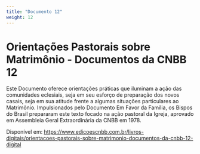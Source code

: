 ```yaml
---
title: "Documento 12"
weight: 12
---
```


# Orientações Pastorais sobre Matrimônio - Documentos da CNBB 12

Este Documento oferece orientações práticas que iluminam a ação das comunidades eclesiais, seja em seu esforço de preparação dos novos casais, seja em sua atitude frente a algumas situações particulares ao Matrimônio. Impulsionados pelo Documento Em Favor da Família, os Bispos do Brasil prepararam este texto focado na ação pastoral da Igreja, aprovado em Assembleia Geral Extraordinária da CNBB em 1978.

Disponível em: https://www.edicoescnbb.com.br/livros-digitais/orientacoes-pastorais-sobre-matrimonio-documentos-da-cnbb-12-digital
